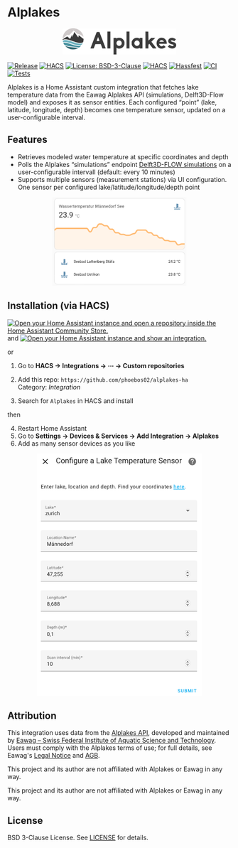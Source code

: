 # Alplakes

<!-- Logo centered -->
<p align="center">
  <img src="https://raw.githubusercontent.com/eawag-surface-waters-research/alplakes-react/master/public/img/logo.png" alt="Alplakes Logo" width="256">
</p>

[![Release](https://img.shields.io/github/v/release/phoebos02/ha-alplakes?style=flat-square)](https://github.com/phoebos02/ha-alplakes/releases/latest)
[![HACS](https://img.shields.io/badge/HACS-custom-orange?style=flat-square)](https://hacs.xyz/)
[![License: BSD-3-Clause](https://img.shields.io/badge/License-BSD%203--Clause-blue.svg?style=flat-square)](https://github.com/phoebos02/ha-alplakes/?tab=BSD-3-Clause-1-ov-file)
[![HACS](https://github.com/phoebos02/ha-alplakes/actions/workflows/hacs.yml/badge.svg)](https://github.com/phoebos02/ha-alplakes/actions/workflows/hacs.yml)
[![Hassfest](https://github.com/phoebos02/ha-alplakes/actions/workflows/hassfest.yml/badge.svg)](https://github.com/phoebos02/ha-alplakes/actions/workflows/hassfest.yml)
[![CI](https://github.com/phoebos02/ha-alplakes/actions/workflows/ci.yml/badge.svg)](https://github.com/phoebos02/ha-alplakes/actions/workflows/ci.yml)
[![Tests](https://github.com/phoebos02/ha-alplakes/actions/workflows/test.yml/badge.svg)](https://github.com/phoebos02/ha-alplakes/actions/workflows/test.yml)

Alplakes is a Home Assistant custom integration that fetches lake temperature data from the Eawag Alplakes API (simulations, Delft3D-Flow model) and exposes it as sensor entities. Each configured “point” (lake, latitude, longitude, depth) becomes one temperature sensor, updated on a user-configurable interval.


## Features

- Retrieves modeled water temperature at specific coordinates and depth
- Polls the Alplakes “simulations” endpoint [Delft3D-FLOW simulations](https://alplakes.eawag.ch/) on a user-configurable intervall (default: every 10 minutes)
- Supports multiple sensors (measurement stations) via UI configuration. One sensor per configured lake/latitude/longitude/depth point

<p align="center">
  <img src="assets/sensor-card.png" alt="Sensor Card" width="60%" />
</p>


## Installation (via HACS)

[![Open your Home Assistant instance and open a repository inside the Home Assistant Community Store.](https://my.home-assistant.io/badges/hacs_repository.svg)](https://my.home-assistant.io/redirect/hacs_repository/?owner=https%3A%2F%2Fgithub.com%2Fphoebos02&repository=ha-alplakes&category=Integration)
and
[![Open your Home Assistant instance and show an integration.](https://my.home-assistant.io/badges/integration.svg)](https://my.home-assistant.io/redirect/integration/?domain=alplakes)

or

1. Go to **HACS → Integrations → ⋯ → Custom repositories**
2. Add this repo: `https://github.com/phoebos02/alplakes-ha`  
   Category: *Integration*

3. Search for `Alplakes` in HACS and install

then

4. Restart Home Assistant
5. Go to **Settings → Devices & Services → Add Integration → Alplakes**
6. Add as many sensor devices as you like

<p align="center">
  <img src="assets/config-flow.png"  alt="Sensor Config Flow" />
</p>


## Attribution

This integration uses data from the [Alplakes API](https://alplakes.eawag.ch), developed and 
maintained by [Eawag – Swiss Federal Institute of Aquatic Science and Technology](https://www.eawag.ch).  
Users must comply with the Alplakes terms of use; for full details, see Eawag's [Legal Notice](https://www.eawag.ch/en/dataprotection-disclaimer-legalnotice) and [AGB](https://www.eawag.ch/en/agb).

This project and its author are not affiliated with Alplakes or Eawag in any way.

This project and its author are not affiliated with Alplakes or Eawag in any way.

## License

BSD 3-Clause License. See [LICENSE](https://github.com/phoebos02/alplakes-ha/blob/main/LICENSE) for details.
